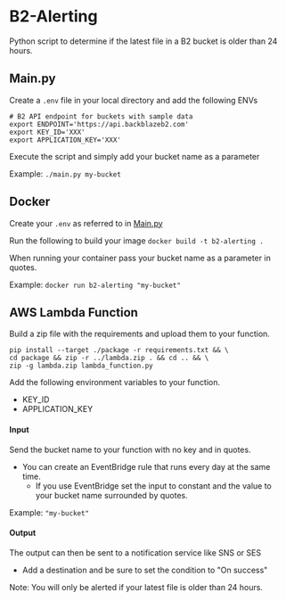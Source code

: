 # B2-Alerting
Python script to determine if the latest file in a B2 bucket is older than 24 hours. 


## Main.py
Create a `.env` file in your local directory and add the following ENVs
```
# B2 API endpoint for buckets with sample data
export ENDPOINT='https://api.backblazeb2.com'
export KEY_ID='XXX'
export APPLICATION_KEY='XXX'
```
Execute the script and simply add your bucket name as a parameter

Example:
`./main.py my-bucket`

## Docker
Create your `.env` as referred to in [Main.py](#Main.py)

Run the following to build your image
`docker build -t b2-alerting .`

When running your container pass your bucket name as a parameter in quotes.

Example:
`docker run b2-alerting "my-bucket"`

## AWS Lambda Function
Build a zip file with the requirements and upload them to your function.
```
pip install --target ./package -r requirements.txt && \
cd package && zip -r ../lambda.zip . && cd .. && \
zip -g lambda.zip lambda_function.py
```

Add the following environment variables to your function.

- KEY_ID
- APPLICATION_KEY


#### Input
Send the bucket name to your function with no key and in quotes.

- You can create an EventBridge rule that runs every day at the same time.
    - If you use EventBridge set the input to constant and the value to your bucket name surrounded by quotes. 
    
Example:
`"my-bucket"`

#### Output
The output can then be sent to a notification service like SNS or SES

- Add a destination and be sure to set the condition to "On success"
    
Note: You will only be alerted if your latest file is older than 24 hours.
